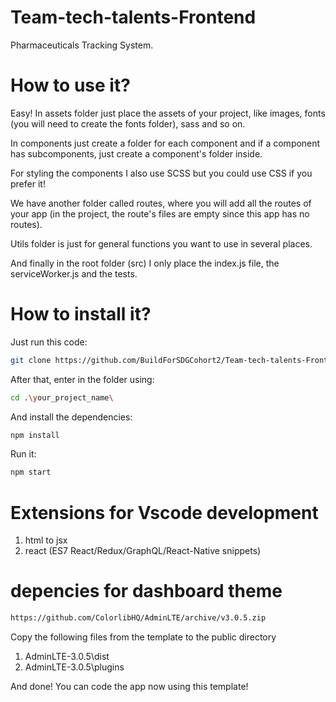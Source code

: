# Team-tech-talents-Frontend

Pharmaceuticals Tracking System.

# How to use it?

Easy! In assets folder just place the assets of your project, like images, fonts (you will need to create the fonts folder), sass and so on.

In components just create a folder for each component and if a component has subcomponents, just create a component's folder inside.

For styling the components I also use SCSS but you could use CSS if you prefer it!

We have another folder called routes, where you will add all the routes of your app (in the project, the route's files are empty since this app has no routes).

Utils folder is just for general functions you want to use in several places.

And finally in the root folder (src) I only place the index.js file, the serviceWorker.js and the tests.

# How to install it?

Just run this code:

```bash
git clone https://github.com/BuildForSDGCohort2/Team-tech-talents-Frontend.git
```

After that, enter in the folder using:

```bash
cd .\your_project_name\
```

And install the dependencies:

```bash
npm install
```

Run it:

```bash
npm start
```

# Extensions for Vscode development

1. html to jsx
2. react (ES7 React/Redux/GraphQL/React-Native snippets)

# depencies for dashboard theme

```bash
https://github.com/ColorlibHQ/AdminLTE/archive/v3.0.5.zip
```

Copy the following files from the template to the public directory

1. AdminLTE-3.0.5\dist
2. AdminLTE-3.0.5\plugins

And done! You can code the app now using this template!
